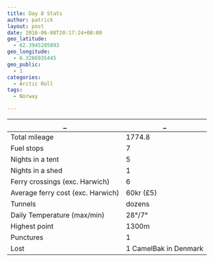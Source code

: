 ```yaml
---
title: Day 8 Stats
author: patrick
layout: post
date: 2016-06-08T20:17:24+00:00
geo_latitude:
  - 62.3945285893
geo_longitude:
  - 6.3286935445
geo_public:
  - 1
categories:
  - Arctic Roll
tags:
  - Norway

---
```


_      |_
---------|--------
Total mileage | 1774.8
Fuel stops | 7
Nights in a tent| 5
Nights in a shed | 1
Ferry crossings (exc. Harwich) | 6
Average ferry cost (exc. Harwich) | 60kr (£5)
Tunnels | dozens
Daily Temperature (max/min) | 28°/7°
Highest point | 1300m
Punctures | 1
Lost | 1 CamelBak in Denmark